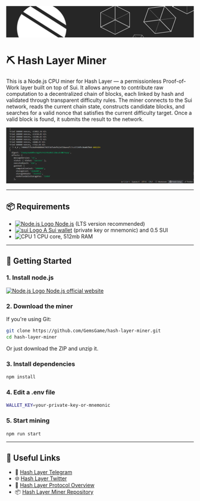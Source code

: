 <img src="assets/hash-layer.png" alt="Hash Layer Banner" />

# ⛏ Hash Layer Miner

This is a Node.js CPU miner for Hash Layer — a permissionless Proof-of-Work layer built on top of Sui. It allows anyone to contribute raw computation to a decentralized chain of blocks, each linked by hash and validated through transparent difficulty rules. The miner connects to the Sui network, reads the current chain state, constructs candidate blocks, and searches for a valid nonce that satisfies the current difficulty target. Once a valid block is found, it submits the result to the network.

<img src="assets/Снимок экрана 2025-10-18 170003.png" alt="Hash Layer Banner" />

---




## 📦 Requirements

- [<img src="https://nodejs.org/static/images/favicons/favicon.png" alt="Node.js Logo" width="14"/> Node.js](https://nodejs.org/) (LTS version recommended)
- [<img src="https://cdn.prod.website-files.com/6425f546844727ce5fb9e5ab/643773c0d96a22a83c5baf48_Sui_Favicon.png" alt="sui Logo" width="14"> A Sui wallet](https://sui.io/get-started) (private key or mnemonic) and 0.5 SUI
- <img src="https://cdn-icons-png.flaticon.com/512/8186/8186331.png" alt="CPU" width="14"/> 1 CPU core, 512mb RAM

---

## 🚀 Getting Started

### 1. Install node.js
 [<img src="https://nodejs.org/static/images/favicons/favicon.png" alt="Node.js Logo" width="14"/> Node.js official website](https://nodejs.org/en/download)

### 2. Download the miner

If you're using Git:

```bash
git clone https://github.com/GemsGame/hash-layer-miner.git
cd hash-layer-miner
```
Or just download the ZIP and unzip it.

### 3. Install dependencies
```bash
npm install
```
### 4. Edit a .env file
```bash
WALLET_KEY=your-private-key-or-mnemonic
```

### 5. Start mining
```bash
npm run start
```

---

## 🔗 Useful Links
- 💬 [Hash Layer Telegram](https://t.me/hash_layer)
- 🌐 [Hash Layer Twitter](https://x.com/hashLayer2)
- 🧠 [Hash Layer Protocol Overview](https://github.com/GemsGame/hash-layer-miner/blob/main/assets/hash-layer.pdf)
- 📦 [Hash Layer Miner Repository](https://github.com/GemsGame/hash-layer-miner)


